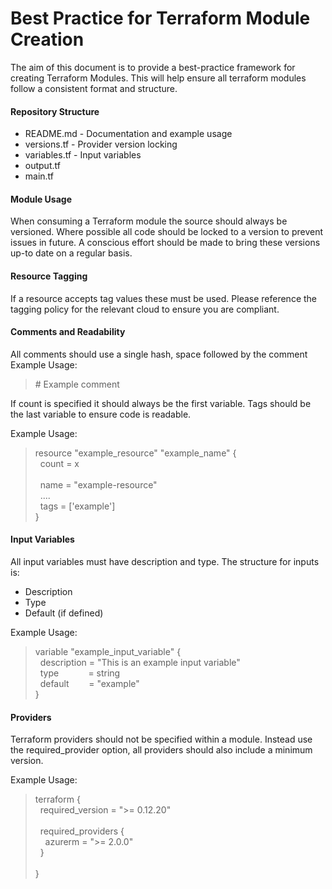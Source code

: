 # Best Practice for Terraform Module Creation
The aim of this document is to provide a best-practice framework for creating Terraform Modules.
This will help ensure all terraform modules follow a consistent format and structure.

#### Repository Structure
* README.md - Documentation and example usage
* versions.tf - Provider version locking
* variables.tf - Input variables
* output.tf
* main.tf

#### Module Usage
When consuming a Terraform module the source should always be versioned.
Where possible all code should be locked to a version to prevent issues in future.
A conscious effort should be made to bring these versions up-to date on a regular basis.

#### Resource Tagging
If a resource accepts tag values these must be used.
Please reference the tagging policy for the relevant cloud to ensure you are compliant.

#### Comments and Readability
All comments should use a single hash, space followed by the comment
Example Usage:<br />
> \# Example comment<br />

If count is specified it should always be the first variable.
Tags should be the last variable to ensure code is readable.

Example Usage:<br />
> resource "example_resource" "example_name" {<br />
>&nbsp;&nbsp;count = x<br />
>&nbsp;&nbsp;<br />
>&nbsp;&nbsp;name = "example-resource"<br />
>&nbsp;&nbsp;....<br />
>&nbsp;&nbsp;tags = ['example']<br />
>}<br />

#### Input Variables
All input variables must have description and type.
The structure for inputs is:
 - Description
 - Type
 - Default (if defined)

Example Usage:<br />
>variable "example_input_variable" {<br />
>&nbsp;&nbsp;description = "This is an example input variable"<br />
>&nbsp;&nbsp;type&nbsp;&nbsp;&nbsp;&nbsp;&nbsp;&nbsp;&nbsp;&nbsp;&nbsp;&nbsp;&nbsp;&nbsp;= string<br />
>&nbsp;&nbsp;default&nbsp;&nbsp;&nbsp;&nbsp;&nbsp;&nbsp;&nbsp;&nbsp;= "example"<br />
>}<br />

#### Providers
Terraform providers should not be specified within a module.
Instead use the required_provider option, all providers should also include a minimum version.

Example Usage:<br />
>terraform {<br />
>&nbsp;&nbsp;required_version = ">= 0.12.20"<br />
>&nbsp;<br />
>&nbsp;&nbsp;required_providers {<br />
>&nbsp;&nbsp;&nbsp;&nbsp;azurerm = ">= 2.0.0"<br />
>&nbsp;&nbsp;}<br />
>&nbsp;<br />
>}<br />
